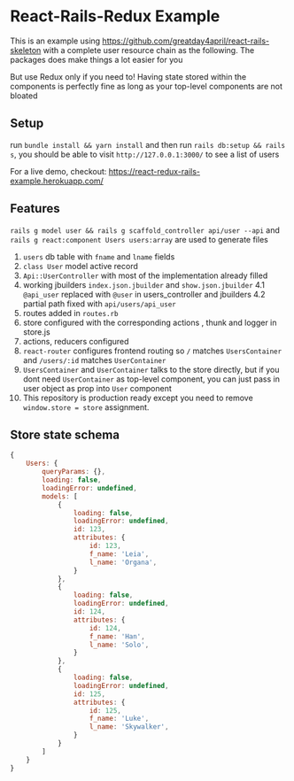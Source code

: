 # React-Rails-Redux Example

This is an example using https://github.com/greatday4april/react-rails-skeleton with a complete user resource chain as the following. The packages does make things a lot easier for you

But use Redux only if you need to! Having state stored within the components is perfectly fine as long as your top-level components are not bloated

## Setup
run `bundle install && yarn install` and then run `rails db:setup && rails s`, you should be able to visit `http://127.0.0.1:3000/` to see a list of users

For a live demo, checkout: https://react-redux-rails-example.herokuapp.com/

## Features

`rails g model user && rails g scaffold_controller api/user --api` and `rails g react:component Users users:array` are used to generate files

1. `users` db table with `fname` and `lname` fields
2. `class User` model active record
3. `Api::UserController` with most of the implementation already filled
4. working jbuilders `index.json.jbuilder` and `show.json.jbuilder`
    4.1 `@api_user` replaced with `@user` in users_controller and jbuilders
    4.2 partial path fixed with `api/users/api_user`
5. routes added in `routes.rb`
6. store configured with the corresponding actions , thunk and logger in store.js
7. actions,  reducers configured
8. `react-router` configures frontend routing so `/` matches `UsersContainer` and `/users/:id` matches `UserContainer`
9. `UsersContainer` and `UserContainer` talks to the store directly, but if you dont need `UserContainer` as top-level component, you can just pass in user object as prop into `User` component
10. This repository is production ready except you need to remove `window.store = store` assignment.

## Store state schema

```JavaScript
{
    Users: {
        queryParams: {},
        loading: false,
        loadingError: undefined,
        models: [
            {
                loading: false,
                loadingError: undefined,
                id: 123,
                attributes: {
                    id: 123,
                    f_name: 'Leia',
                    l_name: 'Organa',
                }
            },
            {
                loading: false,
                loadingError: undefined,
                id: 124,
                attributes: {
                    id: 124,
                    f_name: 'Han',
                    l_name: 'Solo',
                }
            },
            {
                loading: false,
                loadingError: undefined,
                id: 125,
                attributes: {
                    id: 125,
                    f_name: 'Luke',
                    l_name: 'Skywalker',
                }
            }
        ]
    }
}
```
